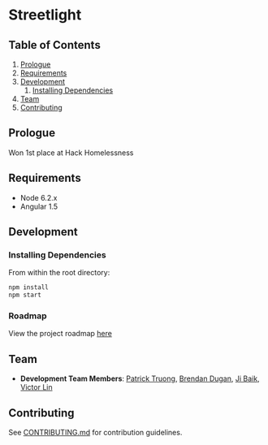# Streetlight

## Table of Contents

1. [Prologue](#prologue)
1. [Requirements](#requirements)
1. [Development](#development)
    1. [Installing Dependencies](#installing-dependencies)
1. [Team](#team)
1. [Contributing](#contributing)

## Prologue

Won 1st place at Hack Homelessness

## Requirements

- Node 6.2.x
- Angular 1.5

## Development

### Installing Dependencies

From within the root directory:

```sh
npm install
npm start
```

### Roadmap

View the project roadmap [here](https://github.com/LamppostHH/streetlight/commits/master)

## Team
  - __Development Team Members__: [Patrick Truong](https://github.com/vget98),
    [Brendan Dugan](https://github.com/bdugan14),
    [Ji Baik](https://github.com/JiBaik),
    [Victor Lin](https://github.com/vlin59)

## Contributing

See [CONTRIBUTING.md](CONTRIBUTING.md) for contribution guidelines.
